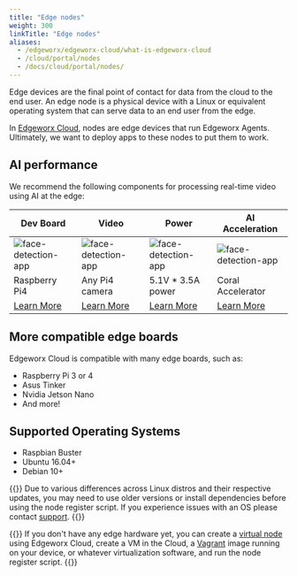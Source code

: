 ```yaml
---
title: "Edge nodes"
weight: 300
linkTitle: "Edge nodes"
aliases:
  - /edgeworx/edgeworx-cloud/what-is-edgeworx-cloud
  - /cloud/portal/nodes
  - /docs/cloud/portal/nodes/
---
```


Edge devices are the final point of contact for data from the
cloud to the end user. An edge node is a physical device with a Linux or equivalent operating system
that can serve data to an end user from the edge.

In [Edgeworx Cloud](/docs/guides/start-portal), nodes are edge devices that run Edgeworx Agents. Ultimately, we want to deploy
apps to these nodes to put them to work.

## AI performance

We recommend the following components for processing real-time video using AI at the edge:

| Dev Board                                                                  | Video                                                      | Power                                                                                                                                                                                                               | AI Acceleration                                      |
| -------------------------------------------------------------------------- | ---------------------------------------------------------- | ------------------------------------------------------------------------------------------------------------------------------------------------------------------------------------------------------------------- | ---------------------------------------------------- |
| ![face-detection-app](/images/boards/pi4-silo.jpg)                         | ![face-detection-app](/images/boards/picam-silo.jpg)       | ![face-detection-app](/images/boards/power-silo.jpg)                                                                                                                                                                | ![face-detection-app](/images/boards/coral-silo.jpg) |
| Raspberry Pi4                                                              | Any Pi4 camera                                             | 5.1V \* 3.5A power                                                                                                                                                                                                  | Coral Accelerator                                    |
| [Learn More](https://www.raspberrypi.com/products/raspberry-pi-4-model-b/) | [Learn More](https://www.amazon.com/gp/product/B07SN8GYGD) | [Learn More](https://www.amazon.com/CanaKit-Raspberry-Power-Supply-USB-C/dp/B07TYQRXTK/ref=sr_1_3?crid=2BGU12U80RGNV&keywords=canakit+power+supply&qid=1655761341&sprefix=cana+kit+power+supply%2Caps%2C125&sr=8-3) | [Learn More](https://coral.ai/products/accelerator/) |

## More compatible edge boards

Edgeworx Cloud is compatible with many edge boards, such as:

- Raspberry Pi 3 or 4
- Asus Tinker
- Nvidia Jetson Nano
- And more!

## Supported Operating Systems

- Raspbian Buster
- Ubuntu 16.04+
- Debian 10+

{{<warning>}}
Due to various differences across Linux distros and their respective updates, you may need to use older versions or install dependencies before using the node register script. If you experience issues with an OS please contact [support](https://edgeworx.io/support).
{{</warning>}}

{{<info>}}
If you don't have any edge hardware yet, you can create a [virtual node](/docs/cloud/adding-nodes/virtual-node.md) using Edgeworx Cloud, create a VM in the Cloud, a [Vagrant](https://www.vagrantup.com) image running on your device, or whatever virtualization software, and run
the node register script.
{{</info>}}
